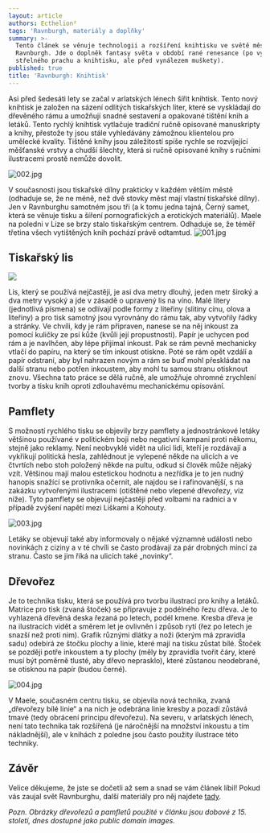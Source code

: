 ```yaml
---
layout: article
authors: Ecthelion²
tags: 'Ravnburgh, materiály a doplňky'
summary: >-
  Tento článek se věnuje technologii a rozšíření knihtisku ve světě města
  Ravnburgh. Jde o doplněk fantasy světa v období rané renesance (po vynálezu
  střelného prachu a knihtisku, ale před vynálezem muškety).
published: true
title: 'Ravnburgh: Knihtisk'
---
```

Asi před šedesáti lety se začal v arlatských lénech šířit knihtisk. Tento nový knihtisk je založen na sázení odlitých tiskařských liter, které se vyskládají do dřevěného rámu a umožňují snadné sestavení a opakované tištění knih a letáků. Tento rychlý knihtisk vytlačuje tradiční ručně opisované manuskripty a knihy, přestože ty jsou stále vyhledávány zámožnou klientelou pro umělecké kvality. Tištěné knihy jsou záležitostí spíše rychle se rozvíjející měšťanské vrstvy a chudší šlechty, která si ručně opisované knihy s ručními ilustracemi prostě nemůže dovolit. 

![002.jpg]({{site.baseurl}}/87/002.jpg)

V současnosti jsou tiskařské dílny prakticky v každém větším městě (odhaduje se, že ne méně, než dvě stovky měst mají vlastní tiskařské dílny). Jen v Ravnburghu samotném jsou tři (a k tomu jedna tajná, Černý samet, která se věnuje tisku a šíření pornografických a erotických materiálů). Maele na poledni v Lize se brzy stalo tiskařským centrem. Odhaduje se, že téměř třetina všech vytištěných knih pochází právě odtamtud. 
![001.jpg]({{site.baseurl}}/87/001.jpg)

## Tiskařský lis 

![]({{site.baseurl}}/87/001.jpg)

Lis, který se používá nejčastěji, je asi dva metry dlouhý, jeden metr široký a dva metry vysoký a jde v zásadě o upravený lis na víno. Malé litery (jednotlivá písmena) se odlívají podle formy z liteřiny (slitiny cínu, olova a liteřiny) a pro tisk samotný jsou vyrovnány do rámu tak, aby vytvořily řádky a stránky. Ve chvíli, kdy je rám připraven, nanese se na něj inkoust za pomocí kuličky ze psí kůže (kvůli její propustnosti). Papír je uchycen pod rám a je navlhčen, aby lépe přijímal inkoust. Pak se rám pevně mechanicky vtlačí do papíru, na který se tím inkoust otiskne. Poté se rám opět vzdálí a papír odstraní, aby byl nahrazen novým a rám se buď mohl přeskládat na další stranu nebo potřen inkoustem, aby mohl tu samou stranu otisknout znovu. Všechna tato práce se dělá ručně, ale umožňuje ohromné zrychlení tvorby a tisku knih oproti zdlouhavému mechanickému opisování. 

## Pamflety 

S možností rychlého tisku se objevily brzy pamflety a jednostránkové letáky většinou používané v politickém boji nebo negativní kampani proti někomu, stejně jako reklamy. Není neobvyklé vidět na ulici lidi, kteří je rozdávají a vykřikují politická hesla, zahlédnout je vylepené někde na ulicích a ve čtvrtích nebo stoh položený někde na pultu, odkud si člověk může nějaký vzít. Většinou mají malou estetickou hodnotu a nezřídka je to jen nudný hanopis snažící se protivníka očernit, ale najdou se i rafinovanější, s na zakázku vytvořenými ilustracemi (otištěné nebo vlepené dřevořezy, viz níže). Tyto pamflety se objevují nejčastěji před volbami na radnici a v případě zvýšení napětí mezi Liškami a Kohouty. 

![003.jpg]({{site.baseurl}}/87/003.jpg)

Letáky se objevují také aby informovaly o nějaké významné události nebo novinkách z ciziny a v té chvíli se často prodávají za pár drobných mincí za stranu. Často se jim říká na ulicích také „novinky“. 

## Dřevořez 

Je to technika tisku, která se používá pro tvorbu ilustrací pro knihy a letáků. Matrice pro tisk (zvaná štoček) se připravuje z podélného řezu dřeva. Je to vyhlazená dřevěná deska řezaná po letech, podél kmene. Kresba dřeva je na ilustracích vidět a směrem let je ovlivněn i způsob rytí (řez po letech je snazší než proti nim). Grafik různými dlátky a noži (kterým má zpravidla sadu) odebírá ze štočku plochy a linie, které mají na tisku zůstat bílé. Štoček se později potře inkoustem a ty plochy (měly by zpravidla tvořit čáry, které musí být poměrně tlusté, aby dřevo neprasklo), které zůstanou neodebrané, se otisknou na papír (budou černé). 

![004.jpg]({{site.baseurl}}/87/004.jpg)

V Maele, současném centru tisku, se objevila nová technika, zvaná „dřevořezy bílé linie“ a na nich je odebrána linie kresby a pozadí zůstává tmavé (tedy obrácení principu dřevořezu). Na severu, v arlatských lénech, není tato technika tak rozšířená (je náročnější na množství inkoustu a tím nákladnější), ale v knihách z poledne jsou často použity ilustrace této techniky. 

## Závěr 

Velice děkujeme, že jste se dočetli až sem a snad se vám článek líbil! Pokud vás zaujal svět Ravnburghu, další materiály pro něj najdete [tady](https://rpgforum.cz/forum/viewtopic.php?t=15608).

_Pozn. Obrázky dřevořezů a pamfletů použité v článku jsou dobové z 15\. století, dnes dostupné jako public domain images._
